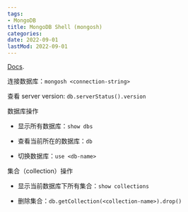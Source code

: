 ```yaml
---
tags:
- MongoDB
title: MongoDB Shell (mongosh)
categories:
date: 2022-09-01
lastMod: 2022-09-01
---
```



[Docs](https://www.mongodb.com/docs/mongodb-shell/).

连接数据库：`mongosh <connection-string>`

查看 server version: `db.serverStatus().version`

数据库操作

  + 显示所有数据库：`show dbs`

  + 查看当前所在的数据库：`db`

  + 切换数据库：`use <db-name>`

集合（collection）操作

  + 显示当前数据库下所有集合：`show collections`

  + 删除集合：`db.getCollection(<collection-name>).drop()`


